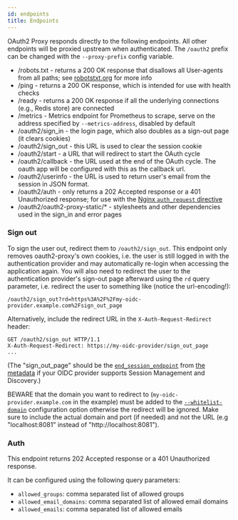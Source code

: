 ```yaml
---
id: endpoints
title: Endpoints
---
```


OAuth2 Proxy responds directly to the following endpoints. All other endpoints will be proxied upstream when authenticated. The `/oauth2` prefix can be changed with the `--proxy-prefix` config variable.

- /robots.txt - returns a 200 OK response that disallows all User-agents from all paths; see [robotstxt.org](http://www.robotstxt.org/) for more info
- /ping - returns a 200 OK response, which is intended for use with health checks
- /ready - returns a 200 OK response if all the underlying connections (e.g., Redis store) are connected
- /metrics - Metrics endpoint for Prometheus to scrape, serve on the address specified by `--metrics-address`, disabled by default
- /oauth2/sign_in - the login page, which also doubles as a sign-out page (it clears cookies)
- /oauth2/sign_out - this URL is used to clear the session cookie
- /oauth2/start - a URL that will redirect to start the OAuth cycle
- /oauth2/callback - the URL used at the end of the OAuth cycle. The oauth app will be configured with this as the callback url.
- /oauth2/userinfo - the URL is used to return user's email from the session in JSON format.
- /oauth2/auth - only returns a 202 Accepted response or a 401 Unauthorized response; for use with the [Nginx `auth_request` directive](../configuration/overview.md#configuring-for-use-with-the-nginx-auth_request-directive)
- /oauth2/oauth2-proxy-static/\* - stylesheets and other dependencies used in the sign_in and error pages

### Sign out

To sign the user out, redirect them to `/oauth2/sign_out`. This endpoint only removes oauth2-proxy's own cookies, i.e. the user is still logged in with the authentication provider and may automatically re-login when accessing the application again. You will also need to redirect the user to the authentication provider's sign-out page afterward using the `rd` query parameter, i.e. redirect the user to something like (notice the url-encoding!):

```
/oauth2/sign_out?rd=https%3A%2F%2Fmy-oidc-provider.example.com%2Fsign_out_page
```

Alternatively, include the redirect URL in the `X-Auth-Request-Redirect` header:

```
GET /oauth2/sign_out HTTP/1.1
X-Auth-Request-Redirect: https://my-oidc-provider/sign_out_page
...
```

(The "sign_out_page" should be the [`end_session_endpoint`](https://openid.net/specs/openid-connect-session-1_0.html#rfc.section.2.1) from [the metadata](https://openid.net/specs/openid-connect-discovery-1_0.html#ProviderConfig) if your OIDC provider supports Session Management and Discovery.)

BEWARE that the domain you want to redirect to (`my-oidc-provider.example.com` in the example) must be added to the [`--whitelist-domain`](../configuration/overview) configuration option otherwise the redirect will be ignored. Make sure to include the actual domain and port (if needed) and not the URL (e.g "localhost:8081" instead of "http://localhost:8081").

### Auth

This endpoint returns 202 Accepted response or a 401 Unauthorized response.

It can be configured using the following query parameters:
- `allowed_groups`: comma separated list of allowed groups
- `allowed_email_domains`: comma separated list of allowed email domains
- `allowed_emails`: comma separated list of allowed emails
